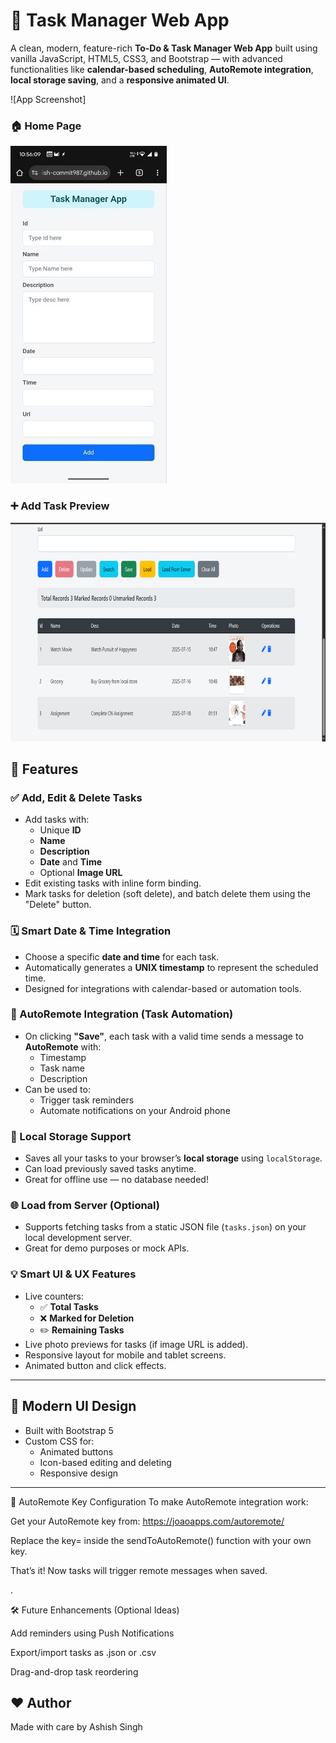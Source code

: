 # 📝 Task Manager Web App

A clean, modern, feature-rich **To-Do & Task Manager Web App** built using vanilla JavaScript, HTML5, CSS3, and Bootstrap — with advanced functionalities like **calendar-based scheduling**, **AutoRemote integration**, **local storage saving**, and a **responsive animated UI**.

![App Screenshot]

### 🏠 Home Page

<img src="Assets/Home.jpg" width="250" />

### ➕ Add Task Preview

<img src="Assets/task-with-image.png" height="350" width="550" />

## 🚀 Features

### ✅ Add, Edit & Delete Tasks
- Add tasks with:
  - Unique **ID**
  - **Name**
  - **Description**
  - **Date** and **Time**
  - Optional **Image URL**
- Edit existing tasks with inline form binding.
- Mark tasks for deletion (soft delete), and batch delete them using the "Delete" button.

### 🗓️ Smart Date & Time Integration
- Choose a specific **date and time** for each task.
- Automatically generates a **UNIX timestamp** to represent the scheduled time.
- Designed for integrations with calendar-based or automation tools.

### 📡 AutoRemote Integration (Task Automation)
- On clicking **"Save"**, each task with a valid time sends a message to **AutoRemote** with:
  - Timestamp
  - Task name
  - Description
- Can be used to:
  - Trigger task reminders
  - Automate notifications on your Android phone

### 💾 Local Storage Support
- Saves all your tasks to your browser’s **local storage** using `localStorage`.
- Can load previously saved tasks anytime.
- Great for offline use — no database needed!

### 🌐 Load from Server (Optional)
- Supports fetching tasks from a static JSON file (`tasks.json`) on your local development server.
- Great for demo purposes or mock APIs.

### 💡 Smart UI & UX Features
- Live counters:
  - ✅ **Total Tasks**
  - ❌ **Marked for Deletion**
  - ✏️ **Remaining Tasks**
- Live photo previews for tasks (if image URL is added).
- Responsive layout for mobile and tablet screens.
- Animated button and click effects.

---

## 🌈 Modern UI Design

- Built with Bootstrap 5
- Custom CSS for:
  - Animated buttons
  - Icon-based editing and deleting
  - Responsive design
---

🔐 AutoRemote Key Configuration
To make AutoRemote integration work:

Get your AutoRemote key from: https://joaoapps.com/autoremote/

Replace the key= inside the sendToAutoRemote() function with your own key.

That’s it! Now tasks will trigger remote messages when saved.

.

🛠️ Future Enhancements (Optional Ideas)

 Add reminders using Push Notifications

 Export/import tasks as .json or .csv

 Drag-and-drop task reordering

 
 ## ❤️ Author
 
Made with care by Ashish Singh
